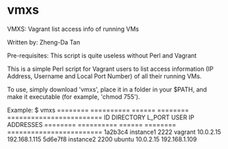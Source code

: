 # vmxs
VMXS: Vagrant list access info of running VMs

Written by: Zheng-Da Tan

Pre-requisites: This script is quite useless without Perl and Vagrant

This is a simple Perl script for Vagrant users to list access information (IP Address, Username and Local Port Number) of all their running VMs.

To use, simply download 'vmxs', place it in a folder in your $PATH, and make it executable (for example, 'chmod 755').

Example:
$ vmxs
======== ========== ====== ======== ========================
ID       DIRECTORY  L_PORT USER     IP ADDRESSES
======== ========== ====== ======== ========================
1a2b3c4  instance1  2222   vagrant  10.0.2.15 192.168.1.115
5d6e7f8  instance2  2200   ubuntu   10.0.2.15 192.168.1.109

